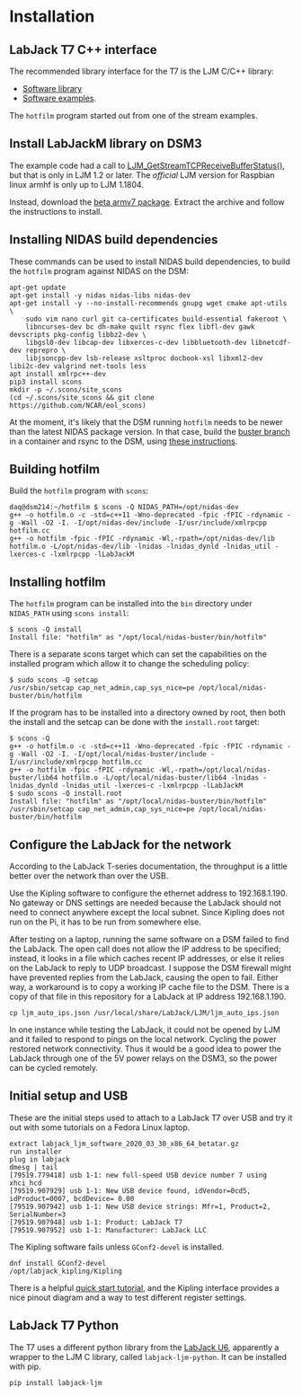 
# Installation

## LabJack T7 C++ interface

The recommended library interface for the T7 is the LJM C/C++ library:

- [Software library](https://labjack.com/pages/support?doc=/software-driver/installer-downloads/ljm-software-installers-t4-t7-digit/)
- [Software examples](https://labjack.com/pages/support?doc=%2Fsoftware-driver%2Fexample-codewrappers%2Fcc-for-ljm-windows-mac-linux%2F).

The `hotfilm` program started out from one of the stream examples.

## Install LabJackM library on DSM3

The example code had a call to
[LJM_GetStreamTCPReceiveBufferStatus()](https://labjack.com/pages/support?doc=%2Fsoftware-driver%2Fljm-users-guide%2Fgetstreamtcpreceivebufferstatus%2F),
but that is only in LJM 1.2 or later.  The _official_ LJM version for Raspbian
linux armhf is only up to LJM 1.1804.

Instead, download the [beta armv7
package](https://cdn.docsie.io/file/workspace_u4AEu22YJT50zKF8J/doc_VDWGWsJAhd453cYSI/boo_9BFzMKFachlhscG9Z/file_hI7tX3BoVMbpqFkXI/labjack_ljm_minimal_2020_03_31_armhf_betatar.gz).
Extract the archive and follow the instructions to install.

## Installing NIDAS build dependencies

These commands can be used to install NIDAS build dependencies, to build the `hotfilm` program against
NIDAS on the DSM:

```plain
apt-get update
apt-get install -y nidas nidas-libs nidas-dev
apt-get install -y --no-install-recommends gnupg wget cmake apt-utils \
    sudo vim nano curl git ca-certificates build-essential fakeroot \
    libncurses-dev bc dh-make quilt rsync flex libfl-dev gawk devscripts pkg-config libbz2-dev \
    libgsl0-dev libcap-dev libxerces-c-dev libbluetooth-dev libnetcdf-dev reprepro \
    libjsoncpp-dev lsb-release xsltproc docbook-xsl libxml2-dev libi2c-dev valgrind net-tools less
apt install xmlrpc++-dev
pip3 install scons
mkdir -p ~/.scons/site_scons
(cd ~/.scons/site_scons && git clone https://github.com/NCAR/eol_scons)
```

At the moment, it's likely that the DSM running `hotfilm` needs to be newer
than the latest NIDAS package version.  In that case, build the [buster
branch](https://github.com/ncareol/nidas/tree/buster) in a container and rsync
to the DSM, using [these
instructions](https://github.com/ncareol/nidas/blob/buster/Develop_Pi.md).

## Building hotfilm

Build the `hotfilm` program with `scons`:

```plain
daq@dsm214:~/hotfilm $ scons -Q NIDAS_PATH=/opt/nidas-dev
g++ -o hotfilm.o -c -std=c++11 -Wno-deprecated -fpic -fPIC -rdynamic -g -Wall -O2 -I. -I/opt/nidas-dev/include -I/usr/include/xmlrpcpp hotfilm.cc
g++ -o hotfilm -fpic -fPIC -rdynamic -Wl,-rpath=/opt/nidas-dev/lib hotfilm.o -L/opt/nidas-dev/lib -lnidas -lnidas_dynld -lnidas_util -lxerces-c -lxmlrpcpp -lLabJackM
```

## Installing hotfilm

The `hotfilm` program can be installed into the `bin` directory under `NIDAS_PATH`
using `scons install`:

```plain
$ scons -Q install
Install file: "hotfilm" as "/opt/local/nidas-buster/bin/hotfilm"
```

There is a separate scons target which can set the capabilities on the
installed program which allow it to change the scheduling policy:

```plain
$ sudo scons -Q setcap
/usr/sbin/setcap cap_net_admin,cap_sys_nice=pe /opt/local/nidas-buster/bin/hotfilm
```

If the program has to be installed into a directory owned by root, then both
the install and the setcap can be done with the `install.root` target:

```plain
$ scons -Q
g++ -o hotfilm.o -c -std=c++11 -Wno-deprecated -fpic -fPIC -rdynamic -g -Wall -O2 -I. -I/opt/local/nidas-buster/include -I/usr/include/xmlrpcpp hotfilm.cc
g++ -o hotfilm -fpic -fPIC -rdynamic -Wl,-rpath=/opt/local/nidas-buster/lib64 hotfilm.o -L/opt/local/nidas-buster/lib64 -lnidas -lnidas_dynld -lnidas_util -lxerces-c -lxmlrpcpp -lLabJackM
$ sudo scons -Q install.root
Install file: "hotfilm" as "/opt/local/nidas-buster/bin/hotfilm"
/usr/sbin/setcap cap_net_admin,cap_sys_nice=pe /opt/local/nidas-buster/bin/hotfilm
```

## Configure the LabJack for the network

According to the LabJack T-series documentation, the throughput is a little
better over the network than over the USB.

Use the Kipling software to configure the ethernet address to 192.168.1.190.
No gateway or DNS settings are needed because the LabJack should not need to
connect anywhere except the local subnet.  Since Kipling does not run on the
Pi, it has to be run from somewhere else.

After testing on a laptop, running the same software on a DSM failed to find
the LabJack.  The open call does not allow the IP address to be specified;
instead, it looks in a file which caches recent IP addresses, or else it
relies on the LabJack to reply to UDP broadcast.  I suppose the DSM firewall
might have prevented replies from the LabJack, causing the open to fail.
Either way, a workaround is to copy a working IP cache file to the DSM.  There
is a copy of that file in this repository for a LabJack at IP address
192.168.1.190.

```plain
cp ljm_auto_ips.json /usr/local/share/LabJack/LJM/ljm_auto_ips.json
```

In one instance while testing the LabJack, it could not be opened by LJM and
it failed to respond to pings on the local network.  Cycling the power
restored network connectivity.  Thus it would be a good idea to power the
LabJack through one of the 5V power relays on the DSM3, so the power can be
cycled remotely.

## Initial setup and USB

These are the initial steps used to attach to a LabJack T7 over USB and try it
out with some tutorials on a Fedora Linux laptop.

```plain
extract labjack_ljm_software_2020_03_30_x86_64_betatar.gz
run installer
plug in labjack
dmesg | tail
[79519.779418] usb 1-1: new full-speed USB device number 7 using xhci_hcd
[79519.907929] usb 1-1: New USB device found, idVendor=0cd5, idProduct=0007, bcdDevice= 0.00
[79519.907942] usb 1-1: New USB device strings: Mfr=1, Product=2, SerialNumber=3
[79519.907948] usb 1-1: Product: LabJack T7
[79519.907952] usb 1-1: Manufacturer: LabJack LLC
```

The Kipling software fails unless `GConf2-devel` is installed.

```plain
dnf install GConf2-devel
/opt/labjack_kipling/Kipling
```

There is a helpful [quick start
tutorial](https://labjack.com/pages/support?doc=/quickstart/t7-quickstart-tutorial-platinum/),
and the Kipling interface provides a nice pinout diagram and a way to test
different register settings.


## LabJack T7 Python

The T7 uses a different python library from the [LabJack U6](LabJackU6.md),
apparently a wrapper to the LJM C library, called `labjack-ljm-python`.  It
can be installed with pip.

```plain
pip install labjack-ljm
```
